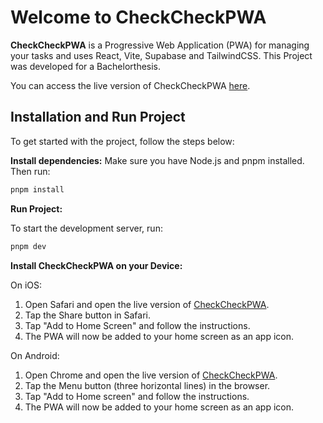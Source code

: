 # Welcome to CheckCheckPWA

**CheckCheckPWA** is a Progressive Web Application (PWA) for managing your tasks and uses React, Vite, Supabase and TailwindCSS. This Project was developed for a Bachelorthesis.

You can access the live version of CheckCheckPWA [here](https://checkcheckpwa.netlify.app/).

## Installation and Run Project

To get started with the project, follow the steps below:

**Install dependencies:**
Make sure you have Node.js and pnpm installed. Then run:

```sh
pnpm install
```

**Run Project:**

To start the development server, run:

```sh
pnpm dev
```

**Install CheckCheckPWA on your Device:**

On iOS:

1. Open Safari and open the live version of [CheckCheckPWA](https://checkcheckpwa.netlify.app/).
2. Tap the Share button in Safari.
3. Tap "Add to Home Screen" and follow the instructions.
4. The PWA will now be added to your home screen as an app icon.

On Android:

1. Open Chrome and open the live version of [CheckCheckPWA](https://checkcheckpwa.netlify.app/).
2. Tap the Menu button (three horizontal lines) in the browser.
3. Tap "Add to Home screen" and follow the instructions.
4. The PWA will now be added to your home screen as an app icon.
